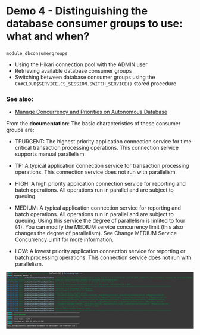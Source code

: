 # Demo 4 - Distinguishing the database consumer groups to use: what and when?
`module dbconsumergroups`
- Using the Hikari connection pool with the ADMIN user
- Retrieving available database consumer groups
- Switching between database consumer groups using the `C##CLOUD$SERVICE.CS_SESSION.SWITCH_SERVICE()` stored procedure

### See also:
- [Manage Concurrency and Priorities on Autonomous Database](https://docs.oracle.com/en/cloud/paas/autonomous-database/adbsa/manage-priorities.html)

From the **documentation**:
The basic characteristics of these consumer groups are:

- TPURGENT: The highest priority application connection service for time critical transaction processing operations. This connection service supports manual parallelism.

- TP: A typical application connection service for transaction processing operations. This connection service does not run with parallelism.

- HIGH: A high priority application connection service for reporting and batch operations. All operations run in parallel and are subject to queuing.

- MEDIUM: A typical application connection service for reporting and batch operations. All operations run in parallel and are subject to queuing. Using this service the degree of parallelism is limited to four (4).
You can modify the MEDIUM service concurrency limit (this also changes the degree of parallelism). See Change MEDIUM Service Concurrency Limit for more information.

- LOW: A lowest priority application connection service for reporting or batch processing operations. This connection service does not run with parallelism.

![Demo run](./doc/img/demo_run.png)